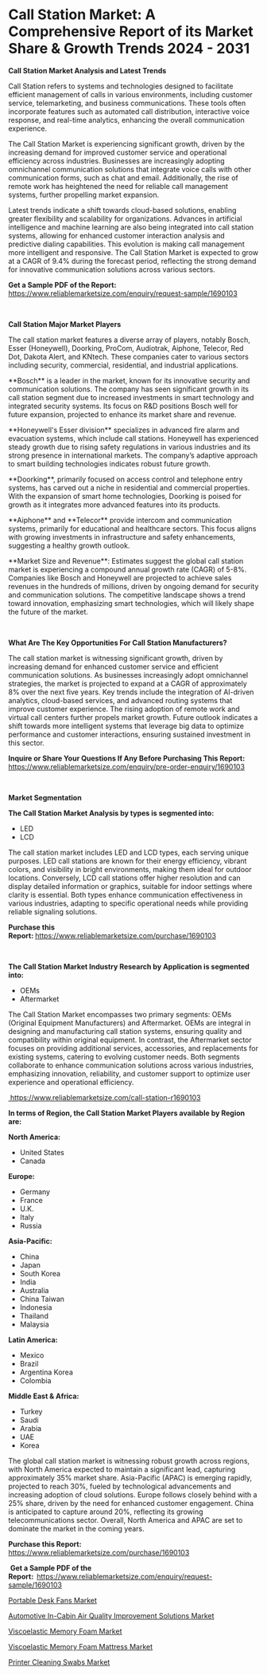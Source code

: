 <p><h1>Call Station Market: A Comprehensive Report of its Market Share & Growth Trends 2024 - 2031</h1></p><p><strong>Call Station Market Analysis and Latest Trends</strong></p>
<p><p>Call Station refers to systems and technologies designed to facilitate efficient management of calls in various environments, including customer service, telemarketing, and business communications. These tools often incorporate features such as automated call distribution, interactive voice response, and real-time analytics, enhancing the overall communication experience.</p><p>The Call Station Market is experiencing significant growth, driven by the increasing demand for improved customer service and operational efficiency across industries. Businesses are increasingly adopting omnichannel communication solutions that integrate voice calls with other communication forms, such as chat and email. Additionally, the rise of remote work has heightened the need for reliable call management systems, further propelling market expansion.</p><p>Latest trends indicate a shift towards cloud-based solutions, enabling greater flexibility and scalability for organizations. Advances in artificial intelligence and machine learning are also being integrated into call station systems, allowing for enhanced customer interaction analysis and predictive dialing capabilities. This evolution is making call management more intelligent and responsive. The Call Station Market is expected to grow at a CAGR of 9.4% during the forecast period, reflecting the strong demand for innovative communication solutions across various sectors.</p></p>
<p><strong>Get a Sample PDF of the Report:&nbsp;</strong> <a href="https://www.reliablemarketsize.com/enquiry/request-sample/1690103?utm_campaign=1765&utm_medium=2&utm_source=Github&utm_content=ia&utm_term=17102024&utm_id=call-station">https://www.reliablemarketsize.com/enquiry/request-sample/1690103</a></p>
<p>&nbsp;</p>
<p><strong>Call Station Major Market Players</strong></p>
<p><p>The call station market features a diverse array of players, notably Bosch, Esser (Honeywell), Doorking, ProCom, Audiotrak, Aiphone, Telecor, Red Dot, Dakota Alert, and KNtech. These companies cater to various sectors including security, commercial, residential, and industrial applications.</p><p>**Bosch** is a leader in the market, known for its innovative security and communication solutions. The company has seen significant growth in its call station segment due to increased investments in smart technology and integrated security systems. Its focus on R&D positions Bosch well for future expansion, projected to enhance its market share and revenue.</p><p>**Honeywell's Esser division** specializes in advanced fire alarm and evacuation systems, which include call stations. Honeywell has experienced steady growth due to rising safety regulations in various industries and its strong presence in international markets. The company’s adaptive approach to smart building technologies indicates robust future growth.</p><p>**Doorking**, primarily focused on access control and telephone entry systems, has carved out a niche in residential and commercial properties. With the expansion of smart home technologies, Doorking is poised for growth as it integrates more advanced features into its products.</p><p>**Aiphone** and **Telecor** provide intercom and communication systems, primarily for educational and healthcare sectors. This focus aligns with growing investments in infrastructure and safety enhancements, suggesting a healthy growth outlook.</p><p>**Market Size and Revenue**: Estimates suggest the global call station market is experiencing a compound annual growth rate (CAGR) of 5-8%. Companies like Bosch and Honeywell are projected to achieve sales revenues in the hundreds of millions, driven by ongoing demand for security and communication solutions. The competitive landscape shows a trend toward innovation, emphasizing smart technologies, which will likely shape the future of the market.</p></p>
<p>&nbsp;</p>
<p><strong>What Are The Key Opportunities For Call Station Manufacturers?</strong></p>
<p><p>The call station market is witnessing significant growth, driven by increasing demand for enhanced customer service and efficient communication solutions. As businesses increasingly adopt omnichannel strategies, the market is projected to expand at a CAGR of approximately 8% over the next five years. Key trends include the integration of AI-driven analytics, cloud-based services, and advanced routing systems that improve customer experience. The rising adoption of remote work and virtual call centers further propels market growth. Future outlook indicates a shift towards more intelligent systems that leverage big data to optimize performance and customer interactions, ensuring sustained investment in this sector.</p></p>
<p><strong>Inquire or Share Your Questions If Any Before Purchasing This Report:</strong> <a href="https://www.reliablemarketsize.com/enquiry/pre-order-enquiry/1690103?utm_campaign=1765&utm_medium=2&utm_source=Github&utm_content=ia&utm_term=17102024&utm_id=call-station">https://www.reliablemarketsize.com/enquiry/pre-order-enquiry/1690103</a></p>
<p>&nbsp;</p>
<p><strong>Market Segmentation</strong></p>
<p><strong>The Call Station Market Analysis by types is segmented into:</strong></p>
<p><ul><li>LED</li><li>LCD</li></ul></p>
<p><p>The call station market includes LED and LCD types, each serving unique purposes. LED call stations are known for their energy efficiency, vibrant colors, and visibility in bright environments, making them ideal for outdoor locations. Conversely, LCD call stations offer higher resolution and can display detailed information or graphics, suitable for indoor settings where clarity is essential. Both types enhance communication effectiveness in various industries, adapting to specific operational needs while providing reliable signaling solutions.</p></p>
<p><strong>Purchase this Report:&nbsp;</strong><a href="https://www.reliablemarketsize.com/purchase/1690103?utm_campaign=1765&utm_medium=2&utm_source=Github&utm_content=ia&utm_term=17102024&utm_id=call-station">https://www.reliablemarketsize.com/purchase/1690103</a></p>
<p>&nbsp;</p>
<p><strong>The Call Station Market Industry Research by Application is segmented into:</strong></p>
<p><ul><li>OEMs</li><li>Aftermarket</li></ul></p>
<p><p>The Call Station Market encompasses two primary segments: OEMs (Original Equipment Manufacturers) and Aftermarket. OEMs are integral in designing and manufacturing call station systems, ensuring quality and compatibility within original equipment. In contrast, the Aftermarket sector focuses on providing additional services, accessories, and replacements for existing systems, catering to evolving customer needs. Both segments collaborate to enhance communication solutions across various industries, emphasizing innovation, reliability, and customer support to optimize user experience and operational efficiency.</p></p>
<p><a href="https://www.reliablemarketsize.com/call-station-r1690103?utm_campaign=1765&utm_medium=2&utm_source=Github&utm_content=ia&utm_term=17102024&utm_id=call-station">&nbsp;https://www.reliablemarketsize.com/call-station-r1690103</a></p>
<p><strong>In terms of Region, the Call Station Market Players available by Region are:</strong></p>
<p>
    <p> <strong> North America: </strong>
        <ul>
            <li>United States</li>
            <li>Canada</li>
        </ul>
        </p> 
    <p> <strong> Europe: </strong>
        <ul>
            <li>Germany</li>
            <li>France</li>
            <li>U.K.</li>
            <li>Italy</li>
            <li>Russia</li>
        </ul>
        </p> 
    <p> <strong> Asia-Pacific: </strong>
        <ul>
            <li>China</li>
            <li>Japan</li>
            <li>South Korea</li>
            <li>India</li>
            <li>Australia</li>
            <li>China Taiwan</li>
            <li>Indonesia</li>
            <li>Thailand</li>
            <li>Malaysia</li>
        </ul>
        </p> 
    <p> <strong> Latin America: </strong>
        <ul>
            <li>Mexico</li>
            <li>Brazil</li>
            <li>Argentina Korea</li>
            <li>Colombia</li>
        </ul>
        </p> 
    <p> <strong> Middle East & Africa: </strong>
        <ul>
            <li>Turkey</li>
            <li>Saudi</li>
            <li>Arabia</li>
            <li>UAE</li>
            <li>Korea</li>
        </ul>
    </p>
    </p>
<p><p>The global call station market is witnessing robust growth across regions, with North America expected to maintain a significant lead, capturing approximately 35% market share. Asia-Pacific (APAC) is emerging rapidly, projected to reach 30%, fueled by technological advancements and increasing adoption of cloud solutions. Europe follows closely behind with a 25% share, driven by the need for enhanced customer engagement. China is anticipated to capture around 20%, reflecting its growing telecommunications sector. Overall, North America and APAC are set to dominate the market in the coming years.</p></p>
<p><strong>Purchase this Report: </strong><a href="https://www.reliablemarketsize.com/purchase/1690103?utm_campaign=1765&utm_medium=2&utm_source=Github&utm_content=ia&utm_term=17102024&utm_id=call-station">https://www.reliablemarketsize.com/purchase/1690103</a></p>
<p>&nbsp;<strong>Get a Sample PDF of the Report:&nbsp;&nbsp;</strong><a href="https://www.reliablemarketsize.com/enquiry/request-sample/1690103?utm_campaign=1765&utm_medium=2&utm_source=Github&utm_content=ia&utm_term=17102024&utm_id=call-station">https://www.reliablemarketsize.com/enquiry/request-sample/1690103</a></p>
<p><strong></strong></p>
<p><p><a href="https://www.linkedin.com/pulse/regional-adaptations-global-portable-desk-fans-market-trends-jazde?utm_campaign=1765&utm_medium=2&utm_source=Github&utm_content=ia&utm_term=17102024&utm_id=call-station">Portable Desk Fans Market</a></p><p><a href="https://github.com/BesaLoshi2000/Market-Research-Report-List-1/blob/main/automotive-in-cabin-air-quality-improvement-solutions-market.md?utm_campaign=1765&utm_medium=2&utm_source=Github&utm_content=ia&utm_term=17102024&utm_id=call-station">Automotive In-Cabin Air Quality Improvement Solutions Market</a></p><p><a href="https://www.linkedin.com/pulse/future-viscoelastic-memory-foam-market-global-forecast-dhxbe?utm_campaign=1765&utm_medium=2&utm_source=Github&utm_content=ia&utm_term=17102024&utm_id=call-station">Viscoelastic Memory Foam Market</a></p><p><a href="https://www.linkedin.com/pulse/global-viscoelastic-memory-foam-mattress-market-trends-insights-8f7te?utm_campaign=1765&utm_medium=2&utm_source=Github&utm_content=ia&utm_term=17102024&utm_id=call-station">Viscoelastic Memory Foam Mattress Market</a></p><p><a href="https://www.linkedin.com/pulse/global-printer-cleaning-swabs-industry-analysis-report-market-wp51e?utm_campaign=1765&utm_medium=2&utm_source=Github&utm_content=ia&utm_term=17102024&utm_id=call-station">Printer Cleaning Swabs Market</a></p></p>
